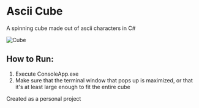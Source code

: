 # Ascii Cube
A spinning cube made out of ascii characters in C#

 ![Cube](https://user-images.githubusercontent.com/52948500/164415963-1792c3e2-ead0-4f8e-90c2-093e8f2cbbc5.gif)

## How to Run:
1. Execute ConsoleApp.exe
2. Make sure that the terminal window that pops up is maximized, or that it's at least large enough to fit the entire cube

Created as a personal project
